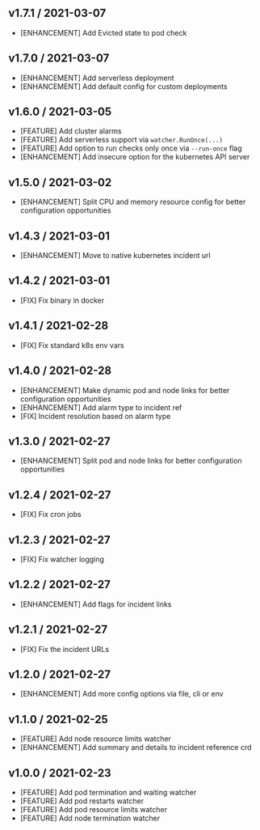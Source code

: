 ## v1.7.1 / 2021-03-07

- [ENHANCEMENT] Add Evicted state to pod check

## v1.7.0 / 2021-03-07

- [ENHANCEMENT] Add serverless deployment
- [ENHANCEMENT] Add default config for custom deployments

## v1.6.0 / 2021-03-05

- [FEATURE] Add cluster alarms
- [FEATURE] Add serverless support via `watcher.RunOnce(...)`
- [FEATURE] Add option to run checks only once via `--run-once` flag
- [ENHANCEMENT] Add insecure option for the kubernetes API server

## v1.5.0 / 2021-03-02

- [ENHANCEMENT] Split CPU and memory resource config for better configuration opportunities

## v1.4.3 / 2021-03-01

- [ENHANCEMENT] Move to native kubernetes incident url

## v1.4.2 / 2021-03-01

- [FIX] Fix binary in docker

## v1.4.1 / 2021-02-28

- [FIX] Fix standard k8s env vars

## v1.4.0 / 2021-02-28

- [ENHANCEMENT] Make dynamic pod and node links for better configuration opportunities
- [ENHANCEMENT] Add alarm type to incident ref
- [FIX] Incident resolution based on alarm type

## v1.3.0 / 2021-02-27

- [ENHANCEMENT] Split pod and node links for better configuration opportunities

## v1.2.4 / 2021-02-27

- [FIX] Fix cron jobs

## v1.2.3 / 2021-02-27

- [FIX] Fix watcher logging

## v1.2.2 / 2021-02-27

- [ENHANCEMENT] Add flags for incident links

## v1.2.1 / 2021-02-27

- [FIX] Fix the incident URLs

## v1.2.0 / 2021-02-27

- [ENHANCEMENT] Add more config options via file, cli or env

## v1.1.0 / 2021-02-25

- [FEATURE] Add node resource limits watcher
- [ENHANCEMENT] Add summary and details to incident reference crd

## v1.0.0 / 2021-02-23

- [FEATURE] Add pod termination and waiting watcher
- [FEATURE] Add pod restarts watcher
- [FEATURE] Add pod resource limits watcher
- [FEATURE] Add node termination watcher
